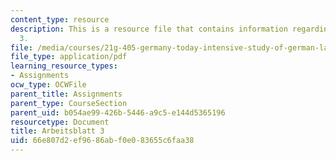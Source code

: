 ```yaml
---
content_type: resource
description: This is a resource file that contains information regarding arbeitsblatt
  3.
file: /media/courses/21g-405-germany-today-intensive-study-of-german-language-and-culture-january-iap-2011/66e807d2ef9686abf0e083655c6faa38_MIT21G_405IAP11_arbeit03.pdf
file_type: application/pdf
learning_resource_types:
- Assignments
ocw_type: OCWFile
parent_title: Assignments
parent_type: CourseSection
parent_uid: b054ae99-426b-5446-a9c5-e144d5365196
resourcetype: Document
title: Arbeitsblatt 3
uid: 66e807d2-ef96-86ab-f0e0-83655c6faa38
---
```

